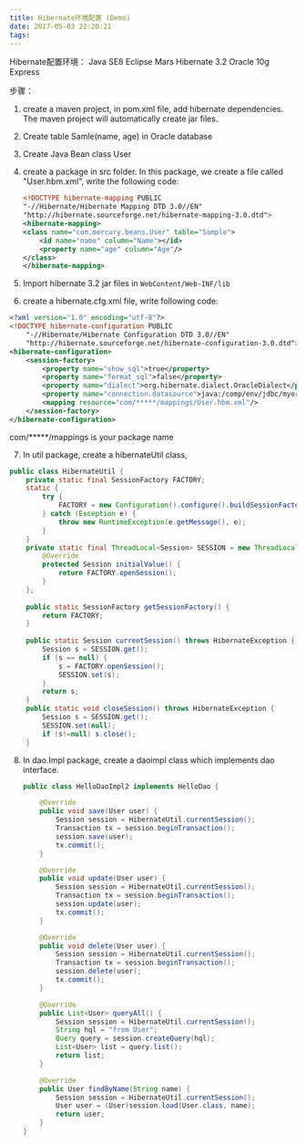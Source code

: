 ```yaml
---
title: Hibernate环境配置 (Demo)
date: 2017-05-03 22:20:21
tags:
---
```

Hibernate配置环境：
Java SE8
Eclipse Mars
Hibernate 3.2
Oracle 10g Express

<!-- more -->
步骤：

1. create a maven project, in pom.xml file, add hibernate dependencies. The maven project will automatically create jar files.

2. Create table Samle(name, age) in Oracle database

3. Create Java Bean class User
4. create a package in src folder. In this package, we create a file called "User.hbm.xml", write the following code:

	```xml
	<!DOCTYPE hibernate-mapping PUBLIC 
    "-//Hibernate/Hibernate Mapping DTD 3.0//EN"
    "http://hibernate.sourceforge.net/hibernate-mapping-3.0.dtd"> 
	<hibernate-mapping>     
    <class name="com.mercury.beans.User" table="Sample">
        <id name="name" column="Name"></id> 
        <property name="age" column="Age"/>
    </class> 
   </hibernate-mapping>
   ```
5. Import hibernate 3.2 jar files in `WebContent/Web-INF/lib`

6. create a hibernate.cfg.xml file, write following code:
```xml
<?xml version="1.0" encoding="utf-8"?>
<!DOCTYPE hibernate-configuration PUBLIC
    "-//Hibernate/Hibernate Configuration DTD 3.0//EN"
    "http://hibernate.sourceforge.net/hibernate-configuration-3.0.dtd">
<hibernate-configuration>
	<session-factory>
	    <property name="show_sql">true</property> 
	    <property name="format_sql">false</property>
        <property name="dialect">org.hibernate.dialect.OracleDialect</property>
		<property name="connection.datasource">java:/comp/env/jdbc/myoracle</property>
		<mapping resource="com/*****/mappings/User.hbm.xml"/>
    </session-factory>
</hibernate-configuration>
```
 com/*****/mappings is your package name

7. In util package, create a hibernateUtil class,
```java
public class HibernateUtil {
	private static final SessionFactory FACTORY;
	static {
		try {
			FACTORY = new Configuration().configure().buildSessionFactory();
		} catch (Exception e) {
			throw new RuntimeException(e.getMessage(), e);
		}
	}
	private static final ThreadLocal<Session> SESSION = new ThreadLocal<Session>() {
		@Override
		protected Session initialValue() {
			return FACTORY.openSession();
		}
	};
	
	public static SessionFactory getSessionFactory() {
		return FACTORY;
	}
	
	public static Session currentSession() throws HibernateException {
		Session s = SESSION.get();
		if (s == null) {
			s = FACTORY.openSession();
			SESSION.set(s);
		}
		return s;
	}
	public static void closeSession() throws HibernateException {
		Session s = SESSION.get();
		SESSION.set(null);
		if (s!=null) s.close();
	}
```

8. In dao.Impl package, create a daoimpl class which implements dao interface.

	```java
	public class HelloDaoImpl2 implements HelloDao {
	
		@Override
		public void save(User user) {
			Session session = HibernateUtil.currentSession();
			Transaction tx = session.beginTransaction();
			session.save(user);
			tx.commit();
		}
	
		@Override
		public void update(User user) {
			Session session = HibernateUtil.currentSession();
			Transaction tx = session.beginTransaction();
			session.update(user);
			tx.commit();
		}
	
		@Override
		public void delete(User user) {
			Session session = HibernateUtil.currentSession();
			Transaction tx = session.beginTransaction();
			session.delete(user);
			tx.commit();
		}
	
		@Override
		public List<User> queryAll() {
			Session session = HibernateUtil.currentSession();
			String hql = "from User";
			Query query = session.createQuery(hql);
			List<User> list = query.list();
			return list;
		}
	
		@Override
		public User findByName(String name) {
			Session session = HibernateUtil.currentSession();
			User user = (User)session.load(User.class, name);
			return user;
		}
	}
	```


